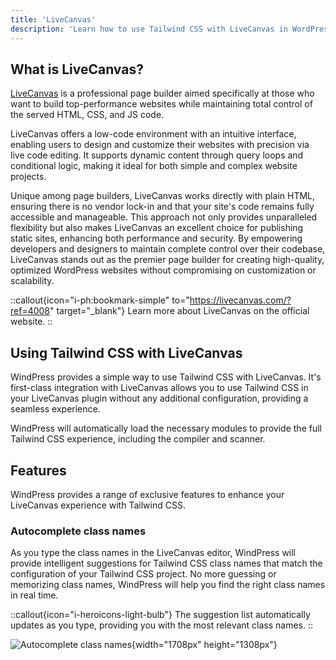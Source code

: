 ```yaml
---
title: 'LiveCanvas'
description: 'Learn how to use Tailwind CSS with LiveCanvas in WordPress.'
---
```


## What is LiveCanvas?

[LiveCanvas](https://livecanvas.com/?ref=4008) is a professional page builder aimed specifically at those who want to build top-performance websites while maintaining total control of the served HTML, CSS, and JS code.

LiveCanvas offers a low-code environment with an intuitive interface, enabling users to design and customize their websites with precision via live code editing. It supports dynamic content through query loops and conditional logic, making it ideal for both simple and complex website projects.

Unique among page builders, LiveCanvas works directly with plain HTML, ensuring there is no vendor lock-in and that your site's code remains fully accessible and manageable. This approach not only provides unparalleled flexibility but also makes LiveCanvas an excellent choice for publishing static sites, enhancing both performance and security. By empowering developers and designers to maintain complete control over their codebase, LiveCanvas stands out as the premier page builder for creating high-quality, optimized WordPress websites without compromising on customization or scalability.

::callout{icon="i-ph:bookmark-simple" to="https://livecanvas.com/?ref=4008" target="_blank"}
Learn more about LiveCanvas on the official website.
::

## Using Tailwind CSS with LiveCanvas

WindPress provides a simple way to use Tailwind CSS with LiveCanvas. It's first-class integration with LiveCanvas allows you to use Tailwind CSS in your LiveCanvas plugin without any additional configuration, providing a seamless experience.

WindPress will automatically load the necessary modules to provide the full Tailwind CSS experience, including the compiler and scanner.

## Features

WindPress provides a range of exclusive features to enhance your LiveCanvas experience with Tailwind CSS.

### Autocomplete class names

As you type the class names in the LiveCanvas editor, WindPress will provide intelligent suggestions for Tailwind CSS class names that match the configuration of your Tailwind CSS project. No more guessing or memorizing class names, WindPress will help you find the right class names in real time.

::callout{icon="i-heroicons-light-bulb"}
The suggestion list automatically updates as you type, providing you with the most relevant class names.
::

![Autocomplete class names](/img/content/docs/integrations/livecanvas/screenshot-1.png){width="1708px" height="1308px"}
